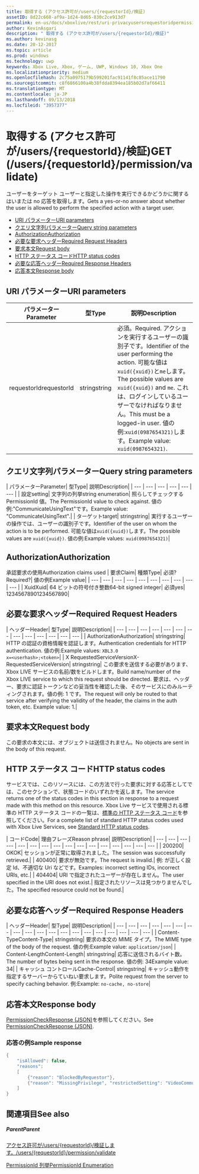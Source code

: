 ```yaml
---
title: 取得する (アクセス許可が/users/{requestorId}/検証)
assetID: 8d22c668-af9a-1d24-8d65-830c2ce913d7
permalink: en-us/docs/xboxlive/rest/uri-privacyusersrequestoridpermissionvalidateget.html
author: KevinAsgari
description: " 取得する (アクセス許可が/users/{requestorId}/検証)"
ms.author: kevinasg
ms.date: 20-12-2017
ms.topic: article
ms.prod: windows
ms.technology: uwp
keywords: Xbox Live, Xbox, ゲーム, UWP, Windows 10, Xbox One
ms.localizationpriority: medium
ms.openlocfilehash: 2c75a0975179b599201fac91141f8c85ace11790
ms.sourcegitcommit: c8f6866100a4b38fdda8394ea185b02d7af66411
ms.translationtype: MT
ms.contentlocale: ja-JP
ms.lasthandoff: 09/13/2018
ms.locfileid: "3957377"
---
```

# <a name="get-usersrequestoridpermissionvalidate"></a><span data-ttu-id="8358d-104">取得する (アクセス許可が/users/{requestorId}/検証)</span><span class="sxs-lookup"><span data-stu-id="8358d-104">GET (/users/{requestorId}/permission/validate)</span></span>
<span data-ttu-id="8358d-105">ユーザーをターゲット ユーザーと指定した操作を実行できるかどうかに関するはいまたは no 応答を取得します。</span><span class="sxs-lookup"><span data-stu-id="8358d-105">Gets a yes-or-no answer about whether the user is allowed to perform the specified action with a target user.</span></span>

  * [<span data-ttu-id="8358d-106">URI パラメーター</span><span class="sxs-lookup"><span data-stu-id="8358d-106">URI parameters</span></span>](#ID4EQ)
  * [<span data-ttu-id="8358d-107">クエリ文字列パラメーター</span><span class="sxs-lookup"><span data-stu-id="8358d-107">Query string parameters</span></span>](#ID4E2)
  * [<span data-ttu-id="8358d-108">Authorization</span><span class="sxs-lookup"><span data-stu-id="8358d-108">Authorization</span></span>](#ID4EDC)
  * [<span data-ttu-id="8358d-109">必要な要求ヘッダー</span><span class="sxs-lookup"><span data-stu-id="8358d-109">Required Request Headers</span></span>](#ID4EID)
  * [<span data-ttu-id="8358d-110">要求本文</span><span class="sxs-lookup"><span data-stu-id="8358d-110">Request body</span></span>](#ID4ETE)
  * [<span data-ttu-id="8358d-111">HTTP ステータス コード</span><span class="sxs-lookup"><span data-stu-id="8358d-111">HTTP status codes</span></span>](#ID4E5E)
  * [<span data-ttu-id="8358d-112">必要な応答ヘッダー</span><span class="sxs-lookup"><span data-stu-id="8358d-112">Required Response Headers</span></span>](#ID4ETG)
  * [<span data-ttu-id="8358d-113">応答本文</span><span class="sxs-lookup"><span data-stu-id="8358d-113">Response body</span></span>](#ID4EKAAC)

<a id="ID4EQ"></a>


## <a name="uri-parameters"></a><span data-ttu-id="8358d-114">URI パラメーター</span><span class="sxs-lookup"><span data-stu-id="8358d-114">URI parameters</span></span>

| <span data-ttu-id="8358d-115">パラメーター</span><span class="sxs-lookup"><span data-stu-id="8358d-115">Parameter</span></span>| <span data-ttu-id="8358d-116">型</span><span class="sxs-lookup"><span data-stu-id="8358d-116">Type</span></span>| <span data-ttu-id="8358d-117">説明</span><span class="sxs-lookup"><span data-stu-id="8358d-117">Description</span></span>|
| --- | --- | --- |
| <span data-ttu-id="8358d-118">requestorId</span><span class="sxs-lookup"><span data-stu-id="8358d-118">requestorId</span></span>| <span data-ttu-id="8358d-119">string</span><span class="sxs-lookup"><span data-stu-id="8358d-119">string</span></span>| <span data-ttu-id="8358d-120">必須。</span><span class="sxs-lookup"><span data-stu-id="8358d-120">Required.</span></span> <span data-ttu-id="8358d-121">アクションを実行するユーザーの識別子です。</span><span class="sxs-lookup"><span data-stu-id="8358d-121">Identifier of the user performing the action.</span></span> <span data-ttu-id="8358d-122">可能な値は<code>xuid({xuid})</code>と<code>me</code>します。</span><span class="sxs-lookup"><span data-stu-id="8358d-122">The possible values are <code>xuid({xuid})</code> and <code>me</code>.</span></span> <span data-ttu-id="8358d-123">これは、ログインしているユーザーでなければなりません。</span><span class="sxs-lookup"><span data-stu-id="8358d-123">This must be a logged-in user.</span></span> <span data-ttu-id="8358d-124">値の例:<code>xuid(0987654321)</code>します。</span><span class="sxs-lookup"><span data-stu-id="8358d-124">Example value: <code>xuid(0987654321)</code>.</span></span>|

<a id="ID4E2"></a>


## <a name="query-string-parameters"></a><span data-ttu-id="8358d-125">クエリ文字列パラメーター</span><span class="sxs-lookup"><span data-stu-id="8358d-125">Query string parameters</span></span>

| <span data-ttu-id="8358d-126">パラメーター</span><span class="sxs-lookup"><span data-stu-id="8358d-126">Parameter</span></span>| <span data-ttu-id="8358d-127">型</span><span class="sxs-lookup"><span data-stu-id="8358d-127">Type</span></span>| <span data-ttu-id="8358d-128">説明</span><span class="sxs-lookup"><span data-stu-id="8358d-128">Description</span></span>|
| --- | --- | --- | --- | --- | --- |
| <span data-ttu-id="8358d-129">設定</span><span class="sxs-lookup"><span data-stu-id="8358d-129">setting</span></span>| <span data-ttu-id="8358d-130">文字列の列挙</span><span class="sxs-lookup"><span data-stu-id="8358d-130">string enumeration</span></span>| <span data-ttu-id="8358d-131">照らしてチェックする PermissionId 値。</span><span class="sxs-lookup"><span data-stu-id="8358d-131">The PermissionId value to check against.</span></span> <span data-ttu-id="8358d-132">値の例:"CommunicateUsingText"です。</span><span class="sxs-lookup"><span data-stu-id="8358d-132">Example value: "CommunicateUsingText".</span></span>|
| <span data-ttu-id="8358d-133">ターゲット</span><span class="sxs-lookup"><span data-stu-id="8358d-133">target</span></span>| <span data-ttu-id="8358d-134">string</span><span class="sxs-lookup"><span data-stu-id="8358d-134">string</span></span>| <span data-ttu-id="8358d-135">実行するユーザーの操作では、ユーザーの識別子です。</span><span class="sxs-lookup"><span data-stu-id="8358d-135">Identifier of the user on whom the action is to be performed.</span></span> <span data-ttu-id="8358d-136">可能な値は<code>xuid({xuid})</code>します。</span><span class="sxs-lookup"><span data-stu-id="8358d-136">The possible values are <code>xuid({xuid})</code>.</span></span> <span data-ttu-id="8358d-137">値の例:</span><span class="sxs-lookup"><span data-stu-id="8358d-137">Example values:</span></span> <code>xuid(0987654321)</code>|

<a id="ID4EDC"></a>


## <a name="authorization"></a><span data-ttu-id="8358d-138">Authorization</span><span class="sxs-lookup"><span data-stu-id="8358d-138">Authorization</span></span>

<span data-ttu-id="8358d-139">承認要求の使用</span><span class="sxs-lookup"><span data-stu-id="8358d-139">Authorization claims used</span></span> | <span data-ttu-id="8358d-140">要求</span><span class="sxs-lookup"><span data-stu-id="8358d-140">Claim</span></span>| <span data-ttu-id="8358d-141">種類</span><span class="sxs-lookup"><span data-stu-id="8358d-141">Type</span></span>| <span data-ttu-id="8358d-142">必須?</span><span class="sxs-lookup"><span data-stu-id="8358d-142">Required?</span></span>| <span data-ttu-id="8358d-143">値の例</span><span class="sxs-lookup"><span data-stu-id="8358d-143">Example value</span></span>|
| --- | --- | --- | --- | --- | --- | --- | --- | --- | --- |
| <span data-ttu-id="8358d-144">Xuid</span><span class="sxs-lookup"><span data-stu-id="8358d-144">Xuid</span></span>| <span data-ttu-id="8358d-145">64 ビットの符号付き整数</span><span class="sxs-lookup"><span data-stu-id="8358d-145">64-bit signed integer</span></span>| <span data-ttu-id="8358d-146">必須</span><span class="sxs-lookup"><span data-stu-id="8358d-146">yes</span></span>| <span data-ttu-id="8358d-147">1234567890</span><span class="sxs-lookup"><span data-stu-id="8358d-147">1234567890</span></span>|

<a id="ID4EID"></a>


## <a name="required-request-headers"></a><span data-ttu-id="8358d-148">必要な要求ヘッダー</span><span class="sxs-lookup"><span data-stu-id="8358d-148">Required Request Headers</span></span>

| <span data-ttu-id="8358d-149">ヘッダー</span><span class="sxs-lookup"><span data-stu-id="8358d-149">Header</span></span>| <span data-ttu-id="8358d-150">型</span><span class="sxs-lookup"><span data-stu-id="8358d-150">Type</span></span>| <span data-ttu-id="8358d-151">説明</span><span class="sxs-lookup"><span data-stu-id="8358d-151">Description</span></span>|
| --- | --- | --- | --- | --- | --- | --- | --- | --- | --- | --- | --- | --- |
| <span data-ttu-id="8358d-152">Authorization</span><span class="sxs-lookup"><span data-stu-id="8358d-152">Authorization</span></span>| <span data-ttu-id="8358d-153">string</span><span class="sxs-lookup"><span data-stu-id="8358d-153">string</span></span>| <span data-ttu-id="8358d-154">HTTP の認証の資格情報を認証します。</span><span class="sxs-lookup"><span data-stu-id="8358d-154">Authentication credentials for HTTP authentication.</span></span> <span data-ttu-id="8358d-155">値の例:</span><span class="sxs-lookup"><span data-stu-id="8358d-155">Example values:</span></span> <code>XBL3.0 x=&lt;userhash>;&lt;token></code>|
| <span data-ttu-id="8358d-156">X RequestedServiceVersion</span><span class="sxs-lookup"><span data-stu-id="8358d-156">X-RequestedServiceVersion</span></span>| <span data-ttu-id="8358d-157">string</span><span class="sxs-lookup"><span data-stu-id="8358d-157">string</span></span>| <span data-ttu-id="8358d-158">この要求を送信する必要があります、Xbox LIVE サービスの名前/数をビルドします。</span><span class="sxs-lookup"><span data-stu-id="8358d-158">Build name/number of the Xbox LIVE service to which this request should be directed.</span></span> <span data-ttu-id="8358d-159">要求は、ヘッダー、要求に認証トークンなどの妥当性を確認した後、そのサービスにのみルーティングされます。値の例: 1 です。</span><span class="sxs-lookup"><span data-stu-id="8358d-159">The request will only be routed to that service after verifying the validity of the header, the claims in the auth token, etc. Example value: 1.</span></span>|

<a id="ID4ETE"></a>


## <a name="request-body"></a><span data-ttu-id="8358d-160">要求本文</span><span class="sxs-lookup"><span data-stu-id="8358d-160">Request body</span></span>

<span data-ttu-id="8358d-161">この要求の本文には、オブジェクトは送信されません。</span><span class="sxs-lookup"><span data-stu-id="8358d-161">No objects are sent in the body of this request.</span></span>

<a id="ID4E5E"></a>


## <a name="http-status-codes"></a><span data-ttu-id="8358d-162">HTTP ステータス コード</span><span class="sxs-lookup"><span data-stu-id="8358d-162">HTTP status codes</span></span>

<span data-ttu-id="8358d-163">サービスでは、このリソースには、この方法で行った要求に対する応答としてでは、このセクションで、状態コードのいずれかを返します。</span><span class="sxs-lookup"><span data-stu-id="8358d-163">The service returns one of the status codes in this section in response to a request made with this method on this resource.</span></span> <span data-ttu-id="8358d-164">Xbox Live サービスで使用される標準の HTTP ステータス コードの一覧は、[標準の HTTP ステータス コード](../../additional/httpstatuscodes.md)を参照してください。</span><span class="sxs-lookup"><span data-stu-id="8358d-164">For a complete list of standard HTTP status codes used with Xbox Live Services, see [Standard HTTP status codes](../../additional/httpstatuscodes.md).</span></span>

| <span data-ttu-id="8358d-165">コード</span><span class="sxs-lookup"><span data-stu-id="8358d-165">Code</span></span>| <span data-ttu-id="8358d-166">理由フレーズ</span><span class="sxs-lookup"><span data-stu-id="8358d-166">Reason phrase</span></span>| <span data-ttu-id="8358d-167">説明</span><span class="sxs-lookup"><span data-stu-id="8358d-167">Description</span></span>|
| --- | --- | --- | --- | --- | --- | --- | --- | --- | --- | --- | --- | --- | --- | --- | --- |
| <span data-ttu-id="8358d-168">200</span><span class="sxs-lookup"><span data-stu-id="8358d-168">200</span></span>| <span data-ttu-id="8358d-169">OK</span><span class="sxs-lookup"><span data-stu-id="8358d-169">OK</span></span>| <span data-ttu-id="8358d-170">セッションが正常に取得されました。</span><span class="sxs-lookup"><span data-stu-id="8358d-170">The session was successfully retrieved.</span></span>|
| <span data-ttu-id="8358d-171">400</span><span class="sxs-lookup"><span data-stu-id="8358d-171">400</span></span>| <span data-ttu-id="8358d-172">要求が無効です。</span><span class="sxs-lookup"><span data-stu-id="8358d-172">The request is invalid.</span></span>| <span data-ttu-id="8358d-173">例: が正しく設定 Id、不適切な Uri などです。</span><span class="sxs-lookup"><span data-stu-id="8358d-173">Examples: incorrect setting IDs, incorrect URIs, etc.</span></span>|
| <span data-ttu-id="8358d-174">404</span><span class="sxs-lookup"><span data-stu-id="8358d-174">404</span></span>| <span data-ttu-id="8358d-175">URI で指定されたユーザーが存在しません。</span><span class="sxs-lookup"><span data-stu-id="8358d-175">The user specified in the URI does not exist.</span></span>| <span data-ttu-id="8358d-176">指定されたリソースは見つかりませんでした。</span><span class="sxs-lookup"><span data-stu-id="8358d-176">The specified resource could not be found.</span></span>|

<a id="ID4ETG"></a>


## <a name="required-response-headers"></a><span data-ttu-id="8358d-177">必要な応答ヘッダー</span><span class="sxs-lookup"><span data-stu-id="8358d-177">Required Response Headers</span></span>

| <span data-ttu-id="8358d-178">ヘッダー</span><span class="sxs-lookup"><span data-stu-id="8358d-178">Header</span></span>| <span data-ttu-id="8358d-179">型</span><span class="sxs-lookup"><span data-stu-id="8358d-179">Type</span></span>| <span data-ttu-id="8358d-180">説明</span><span class="sxs-lookup"><span data-stu-id="8358d-180">Description</span></span>|
| --- | --- | --- | --- | --- | --- | --- | --- | --- | --- | --- | --- | --- | --- | --- | --- | --- | --- | --- |
| <span data-ttu-id="8358d-181">Content-Type</span><span class="sxs-lookup"><span data-stu-id="8358d-181">Content-Type</span></span>| <span data-ttu-id="8358d-182">string</span><span class="sxs-lookup"><span data-stu-id="8358d-182">string</span></span>| <span data-ttu-id="8358d-183">要求の本文の MIME タイプ。</span><span class="sxs-lookup"><span data-stu-id="8358d-183">The MIME type of the body of the request.</span></span> <span data-ttu-id="8358d-184">値の例:</span><span class="sxs-lookup"><span data-stu-id="8358d-184">Example value:</span></span> <code>application/json</code>|
| <span data-ttu-id="8358d-185">Content-Length</span><span class="sxs-lookup"><span data-stu-id="8358d-185">Content-Length</span></span>| <span data-ttu-id="8358d-186">string</span><span class="sxs-lookup"><span data-stu-id="8358d-186">string</span></span>| <span data-ttu-id="8358d-187">応答に送信されるバイト数。</span><span class="sxs-lookup"><span data-stu-id="8358d-187">The number of bytes being sent in the response.</span></span> <span data-ttu-id="8358d-188">値の例: 34</span><span class="sxs-lookup"><span data-stu-id="8358d-188">Example value: 34</span></span>|
| <span data-ttu-id="8358d-189">キャッシュ コントロール</span><span class="sxs-lookup"><span data-stu-id="8358d-189">Cache-Control</span></span>| <span data-ttu-id="8358d-190">string</span><span class="sxs-lookup"><span data-stu-id="8358d-190">string</span></span>| <span data-ttu-id="8358d-191">キャッシュ動作を指定するサーバーからていねい要求します。</span><span class="sxs-lookup"><span data-stu-id="8358d-191">Polite request from the server to specify caching behavior.</span></span> <span data-ttu-id="8358d-192">例:</span><span class="sxs-lookup"><span data-stu-id="8358d-192">Example:</span></span> <code>no-cache, no-store</code>|

<a id="ID4EKAAC"></a>


## <a name="response-body"></a><span data-ttu-id="8358d-193">応答本文</span><span class="sxs-lookup"><span data-stu-id="8358d-193">Response body</span></span>

<span data-ttu-id="8358d-194">[PermissionCheckResponse (JSON)](../../json/json-permissioncheckresponse.md)を参照してください。</span><span class="sxs-lookup"><span data-stu-id="8358d-194">See [PermissionCheckResponse (JSON)](../../json/json-permissioncheckresponse.md).</span></span>

<a id="ID4EWAAC"></a>


### <a name="sample-response"></a><span data-ttu-id="8358d-195">応答の例</span><span class="sxs-lookup"><span data-stu-id="8358d-195">Sample response</span></span>


```cpp
{
    "isAllowed": false,
    "reasons":
    [
        {"reason": "BlockedByRequestor"},
        {"reason": "MissingPrivilege", "restrictedSetting": "VideoCommunications"}
    ]
}

```


<a id="ID4EABAC"></a>


## <a name="see-also"></a><span data-ttu-id="8358d-196">関連項目</span><span class="sxs-lookup"><span data-stu-id="8358d-196">See also</span></span>

<a id="ID4ECBAC"></a>


##### <a name="parent"></a><span data-ttu-id="8358d-197">Parent</span><span class="sxs-lookup"><span data-stu-id="8358d-197">Parent</span></span>

[<span data-ttu-id="8358d-198">アクセス許可が/users/{requestorId}/検証します。</span><span class="sxs-lookup"><span data-stu-id="8358d-198">/users/{requestorId}/permission/validate</span></span>](uri-privacyusersrequestoridpermissionvalidate.md)

 [<span data-ttu-id="8358d-199">PermissionId 列挙</span><span class="sxs-lookup"><span data-stu-id="8358d-199">PermissionId Enumeration</span></span>](../../enums/privacy-enum-permissionid.md)
